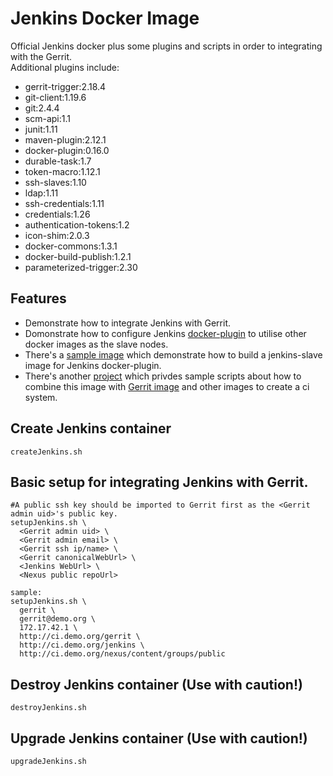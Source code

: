 # Jenkins Docker Image
Official Jenkins docker plus some plugins and scripts in order to integrating with the Gerrit.  
Additional plugins include:
* gerrit-trigger:2.18.4
* git-client:1.19.6
* git:2.4.4
* scm-api:1.1
* junit:1.11
* maven-plugin:2.12.1
* docker-plugin:0.16.0
* durable-task:1.7
* token-macro:1.12.1
* ssh-slaves:1.10
* ldap:1.11
* ssh-credentials:1.11
* credentials:1.26
* authentication-tokens:1.2
* icon-shim:2.0.3
* docker-commons:1.3.1
* docker-build-publish:1.2.1
* parameterized-trigger:2.30

## Features
* Demonstrate how to integrate Jenkins with Gerrit.
* Domonstrate how to configure Jenkins [docker-plugin](https://wiki.jenkins-ci.org/display/JENKINS/Docker+Plugin) to utilise other docker images as the slave nodes.
* There's a [sample image](https://hub.docker.com/r/openfrontier/jenkins-slave/) which demonstrate how to build a jenkins-slave image for Jenkins docker-plugin.
* There's another [project](https://github.com/openfrontier/ci) which privdes sample scripts about how to combine this image with [Gerrit image](https://hub.docker.com/r/openfrontier/gerrit/) and other images to create a ci system.

## Create Jenkins container
    createJenkins.sh

## Basic setup for integrating Jenkins with Gerrit.

    #A public ssh key should be imported to Gerrit first as the <Gerrit admin uid>'s public key.
    setupJenkins.sh \
      <Gerrit admin uid> \
      <Gerrit admin email> \
      <Gerrit ssh ip/name> \
      <Gerrit canonicalWebUrl> \
      <Jenkins WebUrl> \
      <Nexus public repoUrl>

    sample:
    setupJenkins.sh \
      gerrit \
      gerrit@demo.org \
      172.17.42.1 \
      http://ci.demo.org/gerrit \
      http://ci.demo.org/jenkins \
      http://ci.demo.org/nexus/content/groups/public

## Destroy Jenkins container (Use with caution!)
    destroyJenkins.sh

## Upgrade Jenkins container (Use with caution!)
    upgradeJenkins.sh

